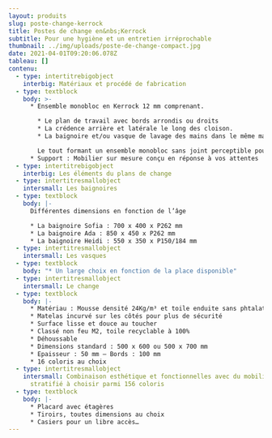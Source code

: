 ```yaml
---
layout: produits
slug: poste-change-kerrock
title: Postes de change en&nbs;Kerrock
subtitle: Pour une hygiène et un entretien irréprochable
thumbnail: ../img/uploads/poste-de-change-compact.jpg
date: 2021-04-01T09:20:06.078Z
tableau: []
contenu:
  - type: intertitrebigobject
    interbig: Matériaux et procédé de fabrication
  - type: textblock
    body: >-
      * Ensemble monobloc en Kerrock 12 mm comprenant.

        * Le plan de travail avec bords arrondis ou droits
        * La crédence arrière et latérale le long des cloison.
        * La baignoire et/ou vasque de lavage des mains dans le même matériau assemblés par polymérisation

        Le tout formant un ensemble monobloc sans joint perceptible pour des environnements exigeants.
      * Support : Mobilier sur mesure conçu en réponse à vos attentes
  - type: intertitrebigobject
    interbig: Les éléments du plans de change
  - type: intertitresmallobject
    intersmall: Les baignoires
  - type: textblock
    body: |-
      Différentes dimensions en fonction de l’âge

      * La baignoire Sofia : 700 x 400 x P262 mm
      * La baignoire Ada : 850 x 450 x P262 mm
      * La baignoire Heidi : 550 x 350 x P150/184 mm
  - type: intertitresmallobject
    intersmall: Les vasques
  - type: textblock
    body: "* Un large choix en fonction de la place disponible"
  - type: intertitresmallobject
    intersmall: Le change
  - type: textblock
    body: |-
      * Matériau : Mousse densité 24Kg/m³ et toile enduite sans phtalates
      * Matelas incurvé sur les côtés pour plus de sécurité
      * Surface lisse et douce au toucher
      * Classé non feu M2, toile recyclable à 100%
      * Déhoussable
      * Dimensions standard : 500 x 600 ou 500 x 700 mm
      * Epaisseur : 50 mm – Bords : 100 mm
      * 16 coloris au choix
  - type: intertitresmallobject
    intersmall: Combinaison esthétique et fonctionnelles avec du mobilier en
      stratifié à choisir parmi 156 coloris
  - type: textblock
    body: |-
      * Placard avec étagères
      * Tiroirs, toutes dimensions au choix
      * Casiers pour un libre accès…
---
```

